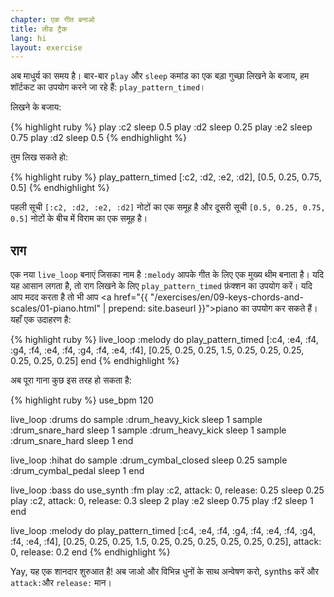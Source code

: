 ```yaml
---
chapter: एक गीत बनाओ
title: लीड ट्रैक
lang: hi
layout: exercise
---
```


अब माधुर्य का समय है। बार-बार `play` और `sleep` कमांड का एक बड़ा गुच्छा लिखने के बजाय, हम शॉर्टकट का उपयोग करने जा रहे हैं:  `play_pattern_timed`।

लिखने के बजाय:

{% highlight ruby %}
play :c2
sleep 0.5
play :d2
sleep 0.25
play :e2
sleep 0.75
play :d2
sleep 0.5
{% endhighlight %}

तुम लिख सकते हो:

{% highlight ruby %}
play_pattern_timed [:c2, :d2, :e2, :d2], [0.5, 0.25, 0.75, 0.5]
{% endhighlight %}

पहली सूची `[:c2, :d2, :e2, :d2]` नोटों का एक समूह है और दूसरी सूची `[0.5, 0.25, 0.75, 0.5]` नोटों के बीच में विराम का एक समूह है।

## राग

एक नया `live_loop` बनाएं जिसका नाम है `:melody` आपके गीत के लिए एक मुख्य थीम बनाता है। यदि यह आसान लगता है, तो राग लिखने के लिए `play_pattern_timed`  फ़ंक्शन का उपयोग करें। यदि आप मदद करता है तो भी आप <a href="{{ "/exercises/en/09-keys-chords-and-scales/01-piano.html" | prepend: site.baseurl }}">piano</a> का उपयोग कर सकते हैं। यहाँ एक उदाहरण है:

{% highlight ruby %}
live_loop :melody do
  play_pattern_timed [:c4, :e4, :f4, :g4, :f4, :e4, :f4, :g4, :f4, :e4, :f4], [0.25, 0.25, 0.25, 1.5, 0.25, 0.25, 0.25, 0.25, 0.25, 0.25]
end
{% endhighlight %}

अब पूरा गाना कुछ इस तरह हो सकता है:

{% highlight ruby %}
use_bpm 120

live_loop :drums do
  sample :drum_heavy_kick
  sleep 1
  sample :drum_snare_hard
  sleep 1
  sample :drum_heavy_kick
  sleep 1
  sample :drum_snare_hard
  sleep 1
end

live_loop :hihat do
  sample :drum_cymbal_closed
  sleep 0.25
  sample :drum_cymbal_pedal
  sleep 1
end

live_loop :bass do
  use_synth :fm
  play :c2, attack: 0, release: 0.25
  sleep 0.25
  play :c2, attack: 0, release: 0.3
  sleep 2
  play :e2
  sleep 0.75
  play :f2
  sleep 1
end

live_loop :melody do
  play_pattern_timed [:c4, :e4, :f4, :g4, :f4, :e4, :f4, :g4, :f4, :e4, :f4], [0.25, 0.25, 0.25, 1.5, 0.25, 0.25, 0.25, 0.25, 0.25, 0.25], attack: 0, release: 0.2
end
{% endhighlight %}

Yay, यह एक शानदार शुरुआत है! अब जाओ और विभिन्न धुनों के साथ अन्वेषण करो, synths करें और `attack:`और `release:` मान। 